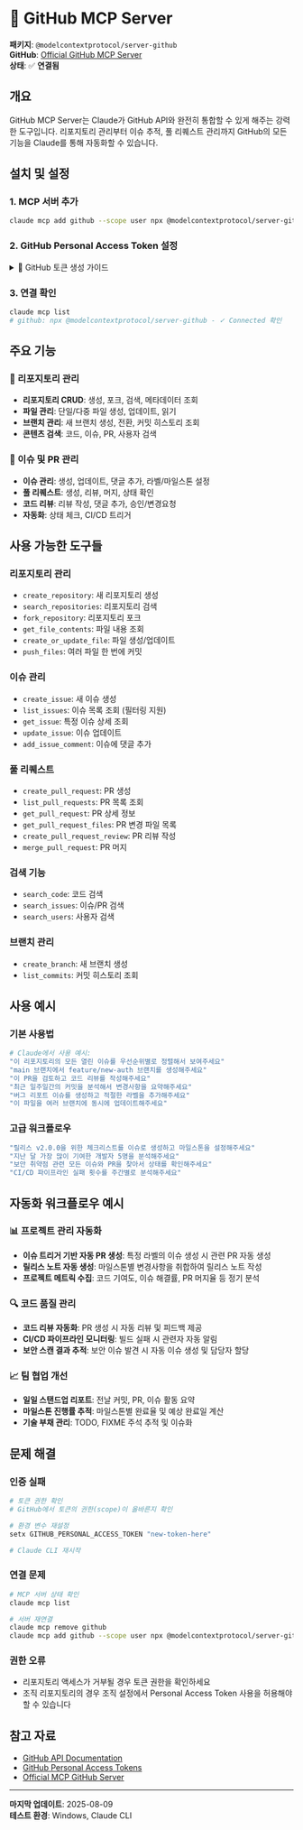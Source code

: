 # 🐙 GitHub MCP Server

**패키지**: `@modelcontextprotocol/server-github`  
**GitHub**: [Official GitHub MCP Server](https://github.com/modelcontextprotocol/servers/tree/main/src/github)  
**상태**: ✅ **연결됨**  

## 개요

GitHub MCP Server는 Claude가 GitHub API와 완전히 통합할 수 있게 해주는 강력한 도구입니다. 리포지토리 관리부터 이슈 추적, 풀 리퀘스트 관리까지 GitHub의 모든 기능을 Claude를 통해 자동화할 수 있습니다.

## 설치 및 설정

### 1. MCP 서버 추가
```bash
claude mcp add github --scope user npx @modelcontextprotocol/server-github
```

### 2. GitHub Personal Access Token 설정

<details>
<summary>🔧 GitHub 토큰 생성 가이드</summary>

#### GitHub 토큰 생성
1. [GitHub Settings > Personal Access Tokens](https://github.com/settings/tokens) 이동
2. **"Generate new token (classic)"** 클릭
3. 필요한 권한 선택:
   - `repo`: 리포지토리 액세스
   - `user`: 사용자 정보 읽기
   - `workflow`: GitHub Actions 관리
   - `admin:org`: 조직 관리 (필요시)
4. 생성된 토큰 복사

#### 환경 변수 설정
```bash
# Windows에서 영구적으로 설정
setx GITHUB_PERSONAL_ACCESS_TOKEN "your-github-token-here"

# 현재 세션에서만 설정 (임시)
set GITHUB_PERSONAL_ACCESS_TOKEN=your-github-token-here

# 설정 확인
echo %GITHUB_PERSONAL_ACCESS_TOKEN%
```
</details>

### 3. 연결 확인
```bash
claude mcp list
# github: npx @modelcontextprotocol/server-github - ✓ Connected 확인
```

## 주요 기능

### 🏢 리포지토리 관리
- **리포지토리 CRUD**: 생성, 포크, 검색, 메타데이터 조회
- **파일 관리**: 단일/다중 파일 생성, 업데이트, 읽기
- **브랜치 관리**: 새 브랜치 생성, 전환, 커밋 히스토리 조회
- **콘텐츠 검색**: 코드, 이슈, PR, 사용자 검색

### 🎯 이슈 및 PR 관리
- **이슈 관리**: 생성, 업데이트, 댓글 추가, 라벨/마일스톤 설정
- **풀 리퀘스트**: 생성, 리뷰, 머지, 상태 확인
- **코드 리뷰**: 리뷰 작성, 댓글 추가, 승인/변경요청
- **자동화**: 상태 체크, CI/CD 트리거

## 사용 가능한 도구들

### 리포지토리 관리
- `create_repository`: 새 리포지토리 생성
- `search_repositories`: 리포지토리 검색
- `fork_repository`: 리포지토리 포크
- `get_file_contents`: 파일 내용 조회
- `create_or_update_file`: 파일 생성/업데이트
- `push_files`: 여러 파일 한 번에 커밋

### 이슈 관리
- `create_issue`: 새 이슈 생성
- `list_issues`: 이슈 목록 조회 (필터링 지원)
- `get_issue`: 특정 이슈 상세 조회
- `update_issue`: 이슈 업데이트
- `add_issue_comment`: 이슈에 댓글 추가

### 풀 리퀘스트
- `create_pull_request`: PR 생성
- `list_pull_requests`: PR 목록 조회
- `get_pull_request`: PR 상세 정보
- `get_pull_request_files`: PR 변경 파일 목록
- `create_pull_request_review`: PR 리뷰 작성
- `merge_pull_request`: PR 머지

### 검색 기능
- `search_code`: 코드 검색
- `search_issues`: 이슈/PR 검색
- `search_users`: 사용자 검색

### 브랜치 관리
- `create_branch`: 새 브랜치 생성
- `list_commits`: 커밋 히스토리 조회

## 사용 예시

### 기본 사용법
```bash
# Claude에서 사용 예시:
"이 리포지토리의 모든 열린 이슈를 우선순위별로 정렬해서 보여주세요"
"main 브랜치에서 feature/new-auth 브랜치를 생성해주세요"
"이 PR을 검토하고 코드 리뷰를 작성해주세요"
"최근 일주일간의 커밋을 분석해서 변경사항을 요약해주세요"
"버그 리포트 이슈를 생성하고 적절한 라벨을 추가해주세요"
"이 파일을 여러 브랜치에 동시에 업데이트해주세요"
```

### 고급 워크플로우
```bash
"릴리스 v2.0.0을 위한 체크리스트를 이슈로 생성하고 마일스톤을 설정해주세요"
"지난 달 가장 많이 기여한 개발자 5명을 분석해주세요"
"보안 취약점 관련 모든 이슈와 PR을 찾아서 상태를 확인해주세요"
"CI/CD 파이프라인 실패 횟수를 주간별로 분석해주세요"
```

## 자동화 워크플로우 예시

### 📊 프로젝트 관리 자동화
- **이슈 트리거 기반 자동 PR 생성**: 특정 라벨의 이슈 생성 시 관련 PR 자동 생성
- **릴리스 노트 자동 생성**: 마일스톤별 변경사항을 취합하여 릴리스 노트 작성
- **프로젝트 메트릭 수집**: 코드 기여도, 이슈 해결률, PR 머지율 등 정기 분석

### 🔍 코드 품질 관리
- **코드 리뷰 자동화**: PR 생성 시 자동 리뷰 및 피드백 제공
- **CI/CD 파이프라인 모니터링**: 빌드 실패 시 관련자 자동 알림
- **보안 스캔 결과 추적**: 보안 이슈 발견 시 자동 이슈 생성 및 담당자 할당

### 📈 팀 협업 개선
- **일일 스탠드업 리포트**: 전날 커밋, PR, 이슈 활동 요약
- **마일스톤 진행률 추적**: 마일스톤별 완료율 및 예상 완료일 계산
- **기술 부채 관리**: TODO, FIXME 주석 추적 및 이슈화

## 문제 해결

### 인증 실패
```bash
# 토큰 권한 확인
# GitHub에서 토큰의 권한(scope)이 올바른지 확인

# 환경 변수 재설정
setx GITHUB_PERSONAL_ACCESS_TOKEN "new-token-here"

# Claude CLI 재시작
```

### 연결 문제
```bash
# MCP 서버 상태 확인
claude mcp list

# 서버 재연결
claude mcp remove github
claude mcp add github --scope user npx @modelcontextprotocol/server-github
```

### 권한 오류
- 리포지토리 액세스가 거부될 경우 토큰 권한을 확인하세요
- 조직 리포지토리의 경우 조직 설정에서 Personal Access Token 사용을 허용해야 할 수 있습니다

## 참고 자료

- [GitHub API Documentation](https://docs.github.com/en/rest)
- [GitHub Personal Access Tokens](https://docs.github.com/en/authentication/keeping-your-account-and-data-secure/creating-a-personal-access-token)
- [Official MCP GitHub Server](https://github.com/modelcontextprotocol/servers/tree/main/src/github)

---

**마지막 업데이트**: 2025-08-09  
**테스트 환경**: Windows, Claude CLI